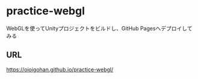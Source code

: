 # practice-webgl
WebGLを使ってUnityプロジェクトをビルドし、GitHub Pagesへデプロイしてみる

## URL

https://oioigohan.github.io/practice-webgl/
